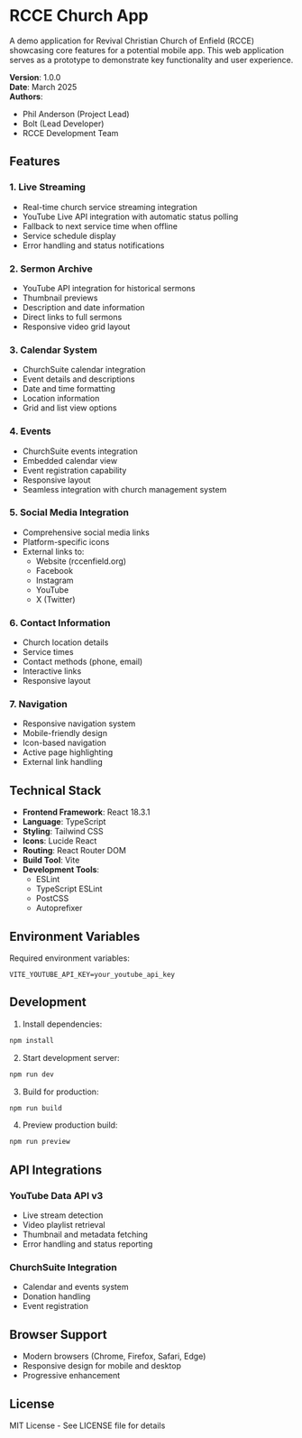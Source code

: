 # RCCE Church App

A demo application for Revival Christian Church of Enfield (RCCE) showcasing core features for a potential mobile app. This web application serves as a prototype to demonstrate key functionality and user experience.

**Version**: 1.0.0  
**Date**: March 2025  
**Authors**:  
- Phil Anderson (Project Lead)
- Bolt (Lead Developer)
- RCCE Development Team

## Features

### 1. Live Streaming
- Real-time church service streaming integration
- YouTube Live API integration with automatic status polling
- Fallback to next service time when offline
- Service schedule display
- Error handling and status notifications

### 2. Sermon Archive
- YouTube API integration for historical sermons
- Thumbnail previews
- Description and date information
- Direct links to full sermons
- Responsive video grid layout

### 3. Calendar System
- ChurchSuite calendar integration
- Event details and descriptions
- Date and time formatting
- Location information
- Grid and list view options

### 4. Events
- ChurchSuite events integration
- Embedded calendar view
- Event registration capability
- Responsive layout
- Seamless integration with church management system

### 5. Social Media Integration
- Comprehensive social media links
- Platform-specific icons
- External links to:
  - Website (rccenfield.org)
  - Facebook
  - Instagram
  - YouTube
  - X (Twitter)

### 6. Contact Information
- Church location details
- Service times
- Contact methods (phone, email)
- Interactive links
- Responsive layout

### 7. Navigation
- Responsive navigation system
- Mobile-friendly design
- Icon-based navigation
- Active page highlighting
- External link handling

## Technical Stack

- **Frontend Framework**: React 18.3.1
- **Language**: TypeScript
- **Styling**: Tailwind CSS
- **Icons**: Lucide React
- **Routing**: React Router DOM
- **Build Tool**: Vite
- **Development Tools**:
  - ESLint
  - TypeScript ESLint
  - PostCSS
  - Autoprefixer

## Environment Variables

Required environment variables:
```
VITE_YOUTUBE_API_KEY=your_youtube_api_key
```

## Development

1. Install dependencies:
```bash
npm install
```

2. Start development server:
```bash
npm run dev
```

3. Build for production:
```bash
npm run build
```

4. Preview production build:
```bash
npm run preview
```

## API Integrations

### YouTube Data API v3
- Live stream detection
- Video playlist retrieval
- Thumbnail and metadata fetching
- Error handling and status reporting

### ChurchSuite Integration
- Calendar and events system
- Donation handling
- Event registration

## Browser Support

- Modern browsers (Chrome, Firefox, Safari, Edge)
- Responsive design for mobile and desktop
- Progressive enhancement

## License

MIT License - See LICENSE file for details